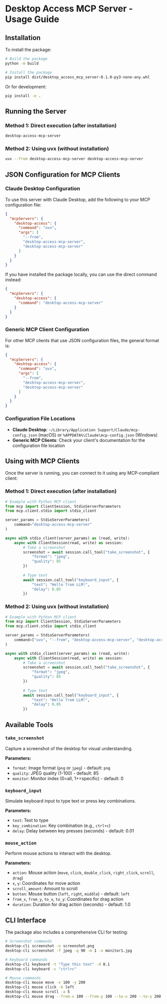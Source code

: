 # Desktop Access MCP Server - Usage Guide

## Installation

To install the package:

```bash
# Build the package
python -m build

# Install the package
pip install dist/desktop_access_mcp_server-0.1.0-py3-none-any.whl
```

Or for development:

```bash
pip install -e .
```

## Running the Server

### Method 1: Direct execution (after installation)
```bash
desktop-access-mcp-server
```

### Method 2: Using uvx (without installation)
```bash
uvx --from desktop-access-mcp-server desktop-access-mcp-server
```

## JSON Configuration for MCP Clients

### Claude Desktop Configuration

To use this server with Claude Desktop, add the following to your MCP configuration file:

```json
{
  "mcpServers": {
    "desktop-access": {
      "command": "uvx",
      "args": [
        "--from",
        "desktop-access-mcp-server",
        "desktop-access-mcp-server"
      ]
    }
  }
}
```

If you have installed the package locally, you can use the direct command instead:

```json
{
  "mcpServers": {
    "desktop-access": {
      "command": "desktop-access-mcp-server"
    }
  }
}
```

### Generic MCP Client Configuration

For other MCP clients that use JSON configuration files, the general format is:

```json
{
  "mcpServers": {
    "desktop-access": {
      "command": "uvx",
      "args": [
        "--from",
        "desktop-access-mcp-server",
        "desktop-access-mcp-server"
      ]
    }
  }
}
```

### Configuration File Locations

- **Claude Desktop**: `~/Library/Application Support/Claude/mcp-config.json` (macOS) or `%APPDATA%\Claude\mcp-config.json` (Windows)
- **Generic MCP Clients**: Check your client's documentation for the configuration file location

## Using with MCP Clients

Once the server is running, you can connect to it using any MCP-compliant client:

### Method 1: Direct execution (after installation)
```python
# Example with Python MCP client
from mcp import ClientSession, StdioServerParameters
from mcp.client.stdio import stdio_client

server_params = StdioServerParameters(
    command="desktop-access-mcp-server"
)

async with stdio_client(server_params) as (read, write):
    async with ClientSession(read, write) as session:
        # Take a screenshot
        screenshot = await session.call_tool("take_screenshot", {
            "format": "jpeg",
            "quality": 85
        })
        
        # Type text
        await session.call_tool("keyboard_input", {
            "text": "Hello from LLM!",
            "delay": 0.05
        })
```

### Method 2: Using uvx (without installation)
```python
# Example with Python MCP client
from mcp import ClientSession, StdioServerParameters
from mcp.client.stdio import stdio_client

server_params = StdioServerParameters(
    command=["uvx", "--from", "desktop-access-mcp-server", "desktop-access-mcp-server"]
)

async with stdio_client(server_params) as (read, write):
    async with ClientSession(read, write) as session:
        # Take a screenshot
        screenshot = await session.call_tool("take_screenshot", {
            "format": "jpeg",
            "quality": 85
        })
        
        # Type text
        await session.call_tool("keyboard_input", {
            "text": "Hello from LLM!",
            "delay": 0.05
        })
```

## Available Tools

### `take_screenshot`
Capture a screenshot of the desktop for visual understanding.

**Parameters:**
- `format`: Image format (`png` or `jpeg`) - default: `png`
- `quality`: JPEG quality (1-100) - default: 85
- `monitor`: Monitor index (0=all, 1+=specific) - default: 0

### `keyboard_input`
Simulate keyboard input to type text or press key combinations.

**Parameters:**
- `text`: Text to type
- `key_combination`: Key combination (e.g., `ctrl+c`)
- `delay`: Delay between key presses (seconds) - default: 0.01

### `mouse_action`
Perform mouse actions to interact with the desktop.

**Parameters:**
- `action`: Mouse action (`move`, `click`, `double_click`, `right_click`, `scroll`, `drag`)
- `x`, `y`: Coordinates for move action
- `scroll_amount`: Amount to scroll
- `button`: Mouse button (`left`, `right`, `middle`) - default: `left`
- `from_x`, `from_y`, `to_x`, `to_y`: Coordinates for drag action
- `duration`: Duration for drag action (seconds) - default: 1.0

## CLI Interface

The package also includes a comprehensive CLI for testing:

```bash
# Screenshot commands
desktop-cli screenshot -o screenshot.png
desktop-cli screenshot -f jpeg -q 90 -m 1 -o monitor1.jpg

# Keyboard commands
desktop-cli keyboard -t "Type this text" -d 0.1
desktop-cli keyboard -c "ctrl+c"

# Mouse commands
desktop-cli mouse move -x 100 -y 200
desktop-cli mouse click -b left
desktop-cli mouse scroll -a 5
desktop-cli mouse drag --from-x 100 --from-y 100 --to-x 200 --to-y 200
```